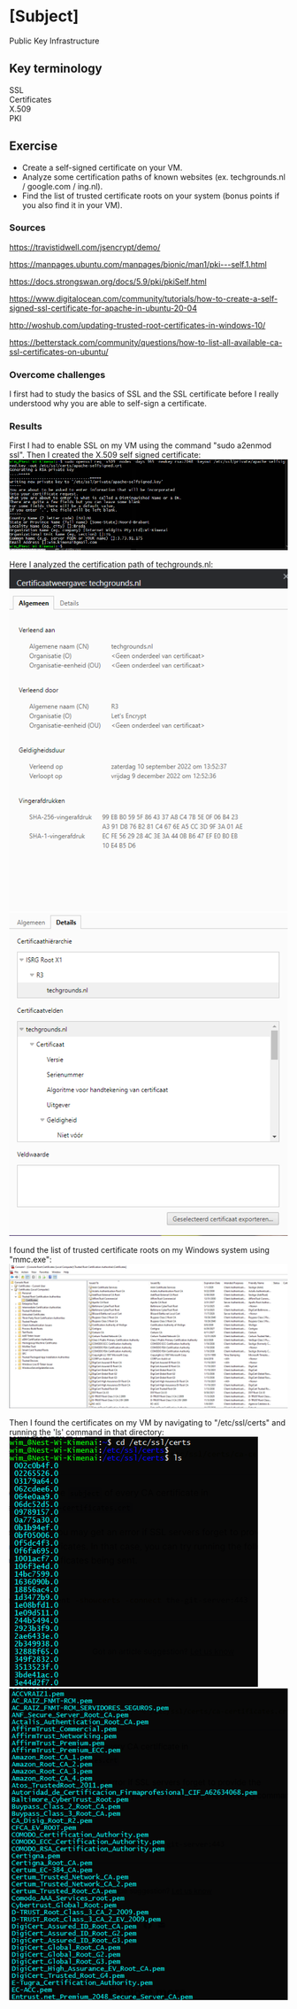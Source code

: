 # [Subject]
Public Key Infrastructure


## Key terminology
SSL  
Certificates  
X.509  
PKI

## Exercise
* Create a self-signed certificate on your VM.
* Analyze some certification paths of known websites (ex. techgrounds.nl / google.com / ing.nl).
* Find the list of trusted certificate roots on your system (bonus points if you also find it in your VM).

### Sources
https://travistidwell.com/jsencrypt/demo/ 

https://manpages.ubuntu.com/manpages/bionic/man1/pki---self.1.html  

https://docs.strongswan.org/docs/5.9/pki/pkiSelf.html  

https://www.digitalocean.com/community/tutorials/how-to-create-a-self-signed-ssl-certificate-for-apache-in-ubuntu-20-04  

http://woshub.com/updating-trusted-root-certificates-in-windows-10/  

https://betterstack.com/community/questions/how-to-list-all-available-ca-ssl-certificates-on-ubuntu/

### Overcome challenges
I first had to study the basics of SSL and the SSL certificate before I really understood why you are able to self-sign a certificate.

### Results
First I had to enable SSL on my VM using the command "sudo a2enmod ssl". Then I created the X.509 self signed certificate:  
![screenshot](/00_includes/Week-3/self-signed-ssl.PNG)  

Here I analyzed the certification path of techgrounds.nl:  
![screenshot](/00_includes/Week-3/techgrounds-certificate.PNG)  
![screenshot](/00_includes/Week-3/techgrounds-certificate-details.PNG)  

I found the list of trusted certificate roots on my Windows system using "mmc.exe":  
![screenshot](/00_includes/Week-3/windows-certs.PNG)  

Then I found the certificates on my VM by navigating to "/etc/ssl/certs" and running the 'ls' command in that directory:  
![screenshot](/00_includes/Week-3/ssl-certs-linux.PNG)  
![screenshot](/00_includes/Week-3/ssl-certs-linux2.PNG)  